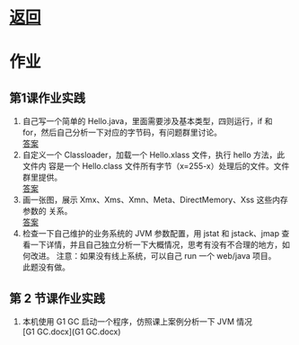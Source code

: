 # [返回](../index.md)

# 作业
## 第1课作业实践
1. 自己写一个简单的 Hello.java，里面需要涉及基本类型，四则运行，if 和 for，然后自己分析一下对应的字节码，有问题群里讨论。
   <br/>[答案](bytecode/index.md)
2. 自定义一个 Classloader，加载一个 Hello.xlass 文件，执行 hello 方法，此文件内
容是一个 Hello.class 文件所有字节（x=255-x）处理后的文件。文件群里提供。
   <br/>[答案](class-loader/index.md)
3. 画一张图，展示 Xmx、Xms、Xmn、Meta、DirectMemory、Xss 这些内存参数的
关系。
   <br/>[答案](JVMMemoryModel.md)
4. 检查一下自己维护的业务系统的 JVM 参数配置，用 jstat 和 jstack、jmap 查看一下详情，并且自己独立分析一下大概情况，思考有没有不合理的地方，如何改进。
注意：如果没有线上系统，可以自己 run 一个 web/java 项目。
<br/> 此题没有做。

## 第 2 节课作业实践
1. 本机使用 G1 GC 启动一个程序，仿照课上案例分析一下 JVM 情况
   <br/>[G1 GC.docx](G1 GC.docx)
